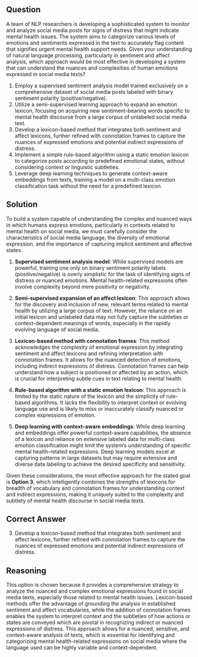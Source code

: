 ## Question
A team of NLP researchers is developing a sophisticated system to monitor and analyze social media posts for signs of distress that might indicate mental health issues. The system aims to categorize various levels of emotions and sentiments expressed in the text to accurately flag content that signifies urgent mental health support needs. Given your understanding of natural language processing, particularly in sentiment and affect analysis, which approach would be most effective in developing a system that can understand the nuances and complexities of human emotions expressed in social media texts?

1. Employ a supervised sentiment analysis model trained exclusively on a comprehensive dataset of social media posts labeled with binary sentiment polarity (positive/negative).
2. Utilize a semi-supervised learning approach to expand an emotion lexicon, focusing on acquiring new sentiment-bearing words specific to mental health discourse from a large corpus of unlabeled social media text.
3. Develop a lexicon-based method that integrates both sentiment and affect lexicons, further refined with connotation frames to capture the nuances of expressed emotions and potential indirect expressions of distress.
4. Implement a simple rule-based algorithm using a static emotion lexicon to categorize posts according to predefined emotional states, without considering context or linguistic subtleties. 
5. Leverage deep learning techniques to generate context-aware embeddings from texts, training a model on a multi-class emotion classification task without the need for a predefined lexicon.

## Solution
To build a system capable of understanding the complex and nuanced ways in which humans express emotions, particularly in contexts related to mental health on social media, we must carefully consider the characteristics of social media language, the diversity of emotional expression, and the importance of capturing implicit sentiment and affective states.

1. **Supervised sentiment analysis model**: While supervised models are powerful, training one only on binary sentiment polarity labels (positive/negative) is overly simplistic for the task of identifying signs of distress or nuanced emotions. Mental health-related expressions often involve complexity beyond mere positivity or negativity.

2. **Semi-supervised expansion of an affect lexicon**: This approach allows for the discovery and inclusion of new, relevant terms related to mental health by utilizing a large corpus of text. However, the reliance on an initial lexicon and unlabeled data may not fully capture the subtleties or context-dependent meanings of words, especially in the rapidly evolving language of social media.

3. **Lexicon-based method with connotation frames**: This method acknowledges the complexity of emotional expression by integrating sentiment and affect lexicons and refining interpretation with connotation frames. It allows for the nuanced detection of emotions, including indirect expressions of distress. Connotation frames can help understand how a subject is positioned or affected by an action, which is crucial for interpreting subtle cues in text relating to mental health.

4. **Rule-based algorithm with a static emotion lexicon**: This approach is limited by the static nature of the lexicon and the simplicity of rule-based algorithms. It lacks the flexibility to interpret context or evolving language use and is likely to miss or inaccurately classify nuanced or complex expressions of emotion.

5. **Deep learning with context-aware embeddings**: While deep learning and embeddings offer powerful context-aware capabilities, the absence of a lexicon and reliance on extensive labeled data for multi-class emotion classification might limit the system’s understanding of specific mental health-related expressions. Deep learning models excel at capturing patterns in large datasets but may require extensive and diverse data labeling to achieve the desired specificity and sensitivity.

Given these considerations, the most effective approach for the stated goal is **Option 3**, which intelligently combines the strengths of lexicons for breadth of vocabulary and connotation frames for understanding context and indirect expressions, making it uniquely suited to the complexity and subtlety of mental health discourse in social media texts.

## Correct Answer
3. Develop a lexicon-based method that integrates both sentiment and affect lexicons, further refined with connotation frames to capture the nuances of expressed emotions and potential indirect expressions of distress.

## Reasoning
This option is chosen because it provides a comprehensive strategy to analyze the nuanced and complex emotional expressions found in social media texts, especially those related to mental health issues. Lexicon-based methods offer the advantage of grounding the analysis in established sentiment and affect vocabularies, while the addition of connotation frames enables the system to interpret context and the subtleties of how actions or states are conveyed which are pivotal in recognizing indirect or nuanced expressions of distress. This approach allows for a nuanced, sensitive, and context-aware analysis of texts, which is essential for identifying and categorizing mental health-related expressions on social media where the language used can be highly variable and context-dependent.